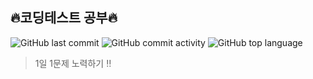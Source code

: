 ## 🔥코딩테스트 공부🔥
![GitHub last commit](https://img.shields.io/github/last-commit/seongho-joo/PS_study)
![GitHub commit activity](https://img.shields.io/github/commit-activity/m/seongho-joo/PS_study)
![GitHub top language](https://img.shields.io/github/languages/top/seongho-joo/PS_study?color=00599C)
> 1일 1문제 노력하기 ‼️
